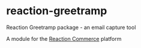 reaction-greetramp
==================

Reaction Greetramp package - an email capture tool

A module for the [Reaction Commerce](https://github.com/ongoworks/reaction) platform
